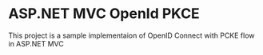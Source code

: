 # ASP.NET MVC OpenId PKCE
This project is a sample implementaion of OpenID Connect with PCKE flow in ASP.NET MVC
